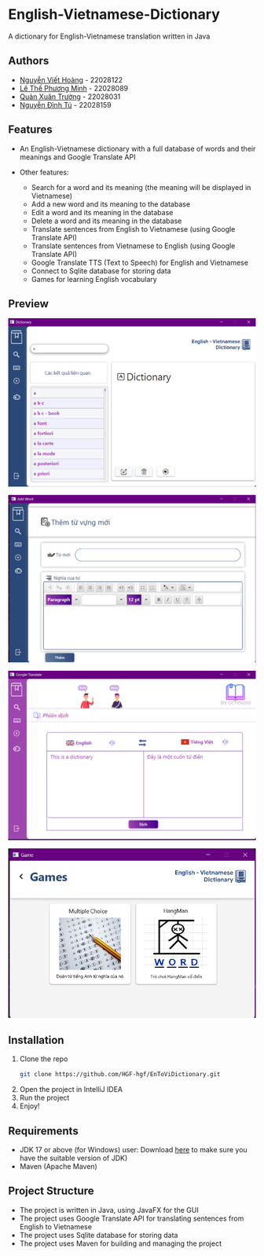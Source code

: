 # English-Vietnamese-Dictionary
A dictionary for English-Vietnamese translation written in Java

## Authors
- [Nguyễn Viết Hoàng](https://github.com/HGF-hgf) - 22028122
- [Lê Thế Phương Minh](https://github.com/evergard3n) - 22028089
- [Quản Xuân Trường](https://github.com/quanxuantruong) - 22028031
- [Nguyễn Đình Tú](https://github.com/dinhtu2714) - 22028159

## Features

- An English-Vietnamese dictionary with a full database of words and their meanings 
and Google Translate API

- Other features:
    - Search for a word and its meaning (the meaning will be displayed in Vietnamese)
    - Add a new word and its meaning to the database
    - Edit a word and its meaning in the database
    - Delete a word and its meaning in the database
    - Translate sentences from English to Vietnamese (using Google Translate API)
    - Translate sentences from Vietnamese to English (using Google Translate API)
    - Google Translate TTS (Text to Speech) for English and Vietnamese
    - Connect to Sqlite database for storing data
    - Games for learning English vocabulary

## Preview

![Search for a word](https://github.com/HGF-hgf/EnToViDictionary/blob/master/src/main/resources/com/example/dictionary/images/search.png)

![Add a new word](https://github.com/HGF-hgf/EnToViDictionary/blob/master/src/main/resources/com/example/dictionary/images/add.png)

![Google Translate](https://github.com/HGF-hgf/EnToViDictionary/blob/master/src/main/resources/com/example/dictionary/images/api.png)

![Games](https://github.com/HGF-hgf/EnToViDictionary/blob/master/src/main/resources/com/example/dictionary/images/game.png)

## Installation

1. Clone the repo
   ```sh
   git clone https://github.com/HGF-hgf/EnToViDictionary.git
   ``` 
2. Open the project in IntelliJ IDEA
3. Run the project
4. Enjoy!

## Requirements
- JDK 17 or above (for Windows) user: Download [here](https://www.oracle.com/java/technologies/downloads/#java17)
to make sure you have the suitable version of JDK)
- Maven (Apache Maven)

## Project Structure
- The project is written in Java, using JavaFX for the GUI
- The project uses Google Translate API for translating sentences from English to Vietnamese
- The project uses Sqlite database for storing data
- The project uses Maven for building and managing the project